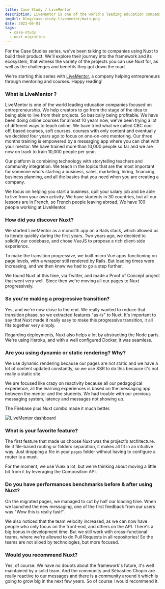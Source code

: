 ```yaml
---
title: Case Study / LiveMentor
description: LiveMentor is one of the world's leading education companies focused on entrepreneurship. They decided to migrate their existing front-end to Nuxt. We met with Romain and Alexandre to talk about their journey.
imgUrl: blog/case-study-livementor/main.png
date: 2021-06-01
tags:
  - case-study
  - nuxt-migration
---
```


For the Case Studies series, we've been talking to companies using Nuxt to build their product. We'll explore their journey into the framework and its ecosystem, that witness the variety of the projects you can use Nuxt for, as well as the challenges and benefits they got down the road.

We're starting this series with [LiveMentor](https://www.livementor.com/), a company helping entrepreneurs through mentoring and courses. Happy reading!

### What is LiveMentor ?

LiveMentor is one of the world leading education companies focused on entrepreneurship. We help creators to go from the stage of the idea to being able to live from their projects. So basically being profitable. We have been doing online courses for almost 10 years now, we've been trying a lot of different ways to teach online. We have tried what we called CBC cool off, based courses, soft courses, courses with only content and eventually we decided four years ago to focus on one-on-one mentoring. Our three months training is empowered by a messaging app where you can chat with your mentor. We have trained more than 10,000 people so far and we are now on track to train 10,000 people per year.

Our platform is combining technology with storytelling teachers and community integration. We teach in the topics that are the most important for someone who's starting a business, sales, marketing, hiring, financing, business planning, and all the basics that you need when you are creating a company.

We focus on helping you start a business, quit your salary job and be able to live from your own activity. We have students in 30 countries, but all our lessons are in French, so French people leaving abroad. We have 100 people working at LiveMentor.

### How did you discover Nuxt?

We started LiveMentor as a monolith app on a Rails stack, which allowed us to iterate quickly during the first years. Two years ago, we decided to solidify our codebase, and chose VueJS to propose a rich client-side experience.

To make the transition progressive, we built micro Vue apps functioning on page levels, with a wrapper still rendered by Rails. But loading times were increasing, and we then knew we had to go a step further.

We found Nuxt at this time, via Twitter, and made a Proof of Concept project that went very well. Since then we're moving all our pages to Nuxt progressively.

### So you're making a progressive transition?

Yes, and we're now close to the end. We really wanted to reduce that transition phase, so we extracted features "as-is" to Nuxt. It's important to say that Nuxt made it really easy to make this progressive transition, it all fits together very simply.

Regarding deployments, Nuxt also helps a lot by abstracting the Node parts. We're using Heroku, and with a well configured Docker, it was seamless.

### Are you using dynamic or static rendering? Why?

We use dynamic rendering because our pages are not static and we have a lot of content updated constantly, so we use SSR to do this because it's not really a static site.

We are focused like crazy on reactivity because all our pedagogical experience, all the learning experiences is based on the messaging app between the mentor and the students. We had trouble with our previous messaging system, latency and messages not showing up.

The Firebase plus Nuxt combo made it much better.

![LiveMentor dashboard](case-study-livementor/mockup-m1-3.png)

### What is your favorite feature?

The first feature that made us choose Nuxt was the project's architecture. Be it file-based routing or folders separation, it makes all fit in an intuitive way. Just dropping a file in your `pages` folder without having to configure a router is a must.

For the moment, we use Vuex a lot, but we're thinking about moving a little bit from it by leveraging the Composition API.

### Do you have performances benchmarks before & after using Nuxt?

On the migrated pages, we managed to cut by half our loading time. When we launched the new messaging, one of the first feedback from our users was "Wow this is really fast!".

We also noticed that the team velocity increased, as we can now have people who only focus on the front-end, and others on the API. There's a big bonus in development time. But we still work with cross-functional teams, where we're allowed to do Pull Requests in all repositories! So the teams are not siloed by technologies, but more focused.

### Would you recommend Nuxt?

Yes, of course. We have no doubts about the framework's future, it's well maintained by a solid team. And the community and Sébastien Chopin are really reactive to our messages and there is a community around it which is going to grow big in the next few years. So of course I would recommend it.
